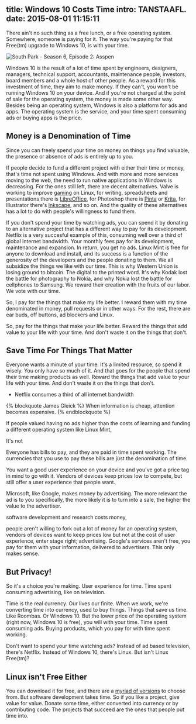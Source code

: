 title: Windows 10 Costs Time
intro: TANSTAAFL.
date: 2015-08-01 11:15:11
---
There ain't no such thing as a free lunch, or a free operating system. Somewhere, someone is paying for it. The way you're paying for that Free(tm) upgrade to Windows 10, is with your time.

![South Park - Season 6, Episode 2: Asspen](timeshare.png)

Windows 10 is the result of a lot of time spent by engineers, designers, managers, technical support, accountants, maintenance people, investors, board members and a whole host of other people. As a reward for this investment of time, they aim to make money. If they can't, you won't be running Windows 10 on your device. And if you're not charged at the point of sale for the operating system, the money is made some other way. Besides being an operating system, Windows is also a platform for ads and apps. The operating system is the service, and your time spent consuming ads or buying apps is the price.

## Money is a Denomination of Time

Since you can freely spend your time on money on things you find valuable, the presence or absence of ads is entirely up to you. 

If people decide to fund a different project with either their time or money, that's time not spent using Windows. And with more and more services moving to the web, the need to run native applications in Windows is decreasing. For the ones still left, there are decent alternatives. Valve is working to improve [gaming](http://store.steampowered.com/search/?term=&sort_by=_ASC&os=linux&page=1) on Linux, for writing, spreadsheets and presentations there is [LibreOffice](https://www.libreoffice.org/), for Photoshop there is [Pinta](http://pinta-project.com/) or [Krita](https://krita.org/), for Illustrator there's [Inkscape](https://inkscape.org/), and so on. And the quality of these alternatives has a lot to do with people's willingness to fund them.

If you don't spend your time by watching ads, you can spend it by donating to an alternative project that has a different way to pay for its development. Netflix is a very succesful example of this, consuming well over a third of global internet bandwidth. Your monthly fees pay for its development, maintenance and expansion. In return, you get no ads. Linux Mint is free for anyone to download and install, and its success is a function of the generosity of the developers and the people donating to them. We all subsidize the things we like with our time. This is why Western Union is losing ground to bitcoin. The digital to the printed word. It's why Kodak lost the battle for photography to Nokia, and why Nokia lost the battle for cellphones to Samsung. We reward their creation with the fruits of our labor. We vote with our time.

So, I pay for the things that make my life better. I reward them with my time denominated in money, pull requests or in other ways. For the rest, there are ear buds, off buttons, ad blockers and Linux.




So, pay for the things that make your life better. Reward the things that add value to your life with your time. And don't waste it on the things that don't.

## Save Time For Things That Matter






Everyone wants a minute of your time. It's a limited resource, so spend it wisely. You only have so much of it. And that goes for the people that spend their time making products as well. Reward the things that add value to your life with your time. And don't waste it on the things that don't.


- Netflix consumes a third of all internet bandwidth

{% blockquote James Gleick %}
When information is cheap, attention becomes expensive.
{% endblockquote %}


If people valued having no ads higher than the costs of learning and funding a different operating system like Linux Mint, 


It's not

 Everyone has bills to pay, and they are paid in time spent working. The currencies that you use to pay these bills are just the denomination of time.

You want a good user experience on your device and you've got a price tag in mind to go with it. Vendors of devices keep prices low to compete, but still offer a user experience that people want.

Microsoft, like Google, makes money by advertising. The more relevant the ad is to you specifically, the more likely it is to turn into a sale, the higher the value to the advertiser. 

software development and research costs money, 


people aren't willing to fork out a lot of money for an operating system, vendors of devices want to keep prices low but not at the cost of user experience, enter stage right; advertising. Google's services aren't free, you pay for them with your information, delivered to advertisers. This only makes sense.

## But Privacy!

So it's a choice you're making. User experience for time. Time spent consuming advertising, like on television.

Time is the real currency. Our lives our finite. When we work, we're converting time into currency, used to buy things. Things that save us time. Like Roombas. Or Windows 10. But the lower price of the operating system (right now, Windows 10 is free), you will with your time. Time spent consuming ads. Buying products, which you pay for with time spent working.

Don't want to spend your time watching ads? Instead of ad based television, there's Netflix. Instead of Windows 10, there's Linux. But isn't Linux Free(tm)?

## Linux isn't Free Either

You can download it for free, and there are a [myriad of versions](http://distrowatch.com/) to choose from. But software development takes time. So if you like a project, give value for value. Donate some time, either converted into currency or by contributing code. The projects that succeed are the ones that people put time into.